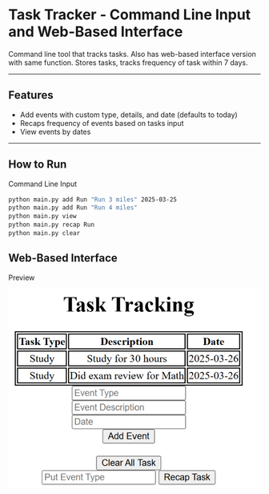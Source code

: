
# Task Tracker - Command Line Input and Web-Based Interface

Command line tool that tracks tasks. Also has web-based interface version with same function. 
Stores tasks, tracks frequency of task within 7 days.  

---

## Features
- Add events with custom type, details, and date (defaults to today)
- Recaps frequency of events based on tasks input
- View events by dates
  
---

## How to Run
Command Line Input
```bash
python main.py add Run "Run 3 miles" 2025-03-25
python main.py add Run "Run 4 miles" 
python main.py view
python main.py recap Run
python main.py clear
```

## Web-Based Interface
Preview

![Task Tracker UI](screenshots/task-tracker-ui.png)
